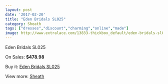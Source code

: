 ```yaml
---
layout: post
date: '2017-02-20'
title: "Eden Bridals SL025"
category: Sheath
tags: ["dresses","discount","charming","online","made"]
image: http://www.extralace.com/13833-thickbox_default/eden-bridals-sl025.jpg
---
```

Eden Bridals SL025

On Sales: **$478.98**
<a href="https://www.extralace.com/sheath/6564-eden-bridals-sl025.html"><amp-img layout="responsive" width="600" height="600" src="//www.extralace.com/13833-thickbox_default/eden-bridals-sl025.jpg" alt="Eden Bridals SL025 0" /></a>
<a href="https://www.extralace.com/sheath/6564-eden-bridals-sl025.html"><amp-img layout="responsive" width="600" height="600" src="//www.extralace.com/13834-thickbox_default/eden-bridals-sl025.jpg" alt="Eden Bridals SL025 1" /></a>

Buy it: [Eden Bridals SL025](https://www.extralace.com/sheath/6564-eden-bridals-sl025.html "Eden Bridals SL025")

View more: [Sheath](https://www.extralace.com/7-sheath "Sheath")